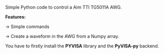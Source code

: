 Simple Python code to control a Aim TTI TG5011A AWG.

**Features:**

-> Simple commands

-> Create a waveform in the AWG from a Numpy array.

You have to firstly install the **PYVISA** library and the **PyVISA-py** backend.



